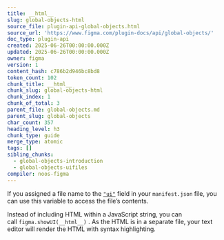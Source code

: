 ```yaml
---
title: __html__
slug: global-objects-html
source_file: plugin-api-global-objects.html
source_url: 'https://www.figma.com/plugin-docs/api/global-objects/'
doc_type: plugin-api
created: 2025-06-26T00:00:00.000Z
updated: 2025-06-26T00:00:00.000Z
owner: figma
version: 1
content_hash: c786b2d946bc8bd8
token_count: 102
chunk_title: __html__
chunk_slug: global-objects-html
chunk_index: 1
chunk_of_total: 3
parent_file: global-objects.md
parent_slug: global-objects
char_count: 357
heading_level: h3
chunk_type: guide
merge_type: atomic
tags: []
sibling_chunks:
  - global-objects-introduction
  - global-objects-uifiles
compiler: noos-figma
---
```


If you assigned a file name to the [`"ui"`](/plugin-docs/manifest/#ui) field in your `manifest.json` file, you can use this variable to access the file’s contents.

Instead of including HTML within a JavaScript string, you can call `figma.showUI(__html__)` . As the HTML is in a separate file, your text editor will render the HTML with syntax highlighting.
